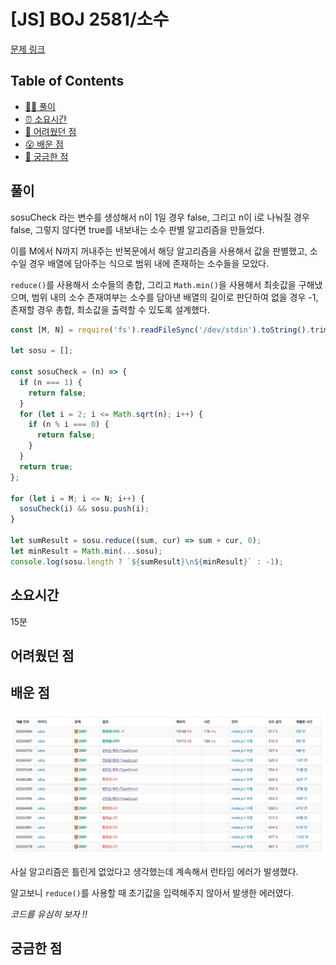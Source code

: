 <!-- 제목으로 다음과 같은 내용으로 작성해주세요 ! -->
<!-- 📚 언어 : e.g. Javascript -> [JS], Python -> [Python]  -->
<!-- 📕 백준 : BOJ 문제번호/문제제목 e.g. BOJ 2577/숫자의 개수 -->
<!-- 📗 프로그래머스 : PRO 문제번호/문제제목 e.g. PRO 120812/최빈값 구하기 -->
<!-- 💁🏻 백준허브를 사용하시면 프로그래머스의 문제번호도 확인하실 수 있습니다 -->

# [JS] BOJ 2581/소수

<!-- 아래에 # 을 지우고 문제 링크를 입력해주세요 ! -->

[문제 링크](https://www.acmicpc.net/problem/2581)

## Table of Contents

- [✍🏻 풀이](#풀이)
- [⏰ 소요시간](#소요시간)
- [🫠 어려웠던 점](#어려웠던-점)
- [😮 배운 점](#배운-점)
- [🤔 궁금한 점](#궁금한-점)

## 풀이

<!-- ```옆에 사용하는 언어를 기입하세요 e.g. javascript, python -->

sosuCheck 라는 변수를 생성해서 n이 1일 경우 false, 그리고 n이 i로 나눠질 경우 false, 그렇지 않다면 true를 내보내는 소수 판별 알고리즘을 만들었다.

이를 M에서 N까지 꺼내주는 반복문에서 해당 알고리즘을 사용해서 값을 판별했고, 소수일 경우 배열에 담아주는 식으로 범위 내에 존재하는 소수들을 모았다.

`reduce()`를 사용해서 소수들의 총합, 그리고 `Math.min()`을 사용해서 최솟값을 구해냈으며, 범위 내의 소수 존재여부는 소수를 담아낸 배열의 길이로 판단하여 없을 경우 -1, 존재할 경우 총합, 최소값을 출력할 수 있도록 설계했다.

```javascript
const [M, N] = require('fs').readFileSync('/dev/stdin').toString().trim().split('\n').map(Number);

let sosu = [];

const sosuCheck = (n) => {
  if (n === 1) {
    return false;
  }
  for (let i = 2; i <= Math.sqrt(n); i++) {
    if (n % i === 0) {
      return false;
    }
  }
  return true;
};

for (let i = M; i <= N; i++) {
  sosuCheck(i) && sosu.push(i);
}

let sumResult = sosu.reduce((sum, cur) => sum + cur, 0);
let minResult = Math.min(...sosu);
console.log(sosu.length ? `${sumResult}\n${minResult}` : -1);
```

## 소요시간

15분

## 어려웠던 점

## 배운 점

![2581](./src/2581.png)

사실 알고리즘은 틀린게 없었다고 생각했는데 계속해서 런타임 에러가 발생했다.

알고보니 `reduce()`를 사용할 때 초기값을 입력해주지 않아서 발생한 에러였다.

_코드를 유심히 보자 !!_

## 궁금한 점
